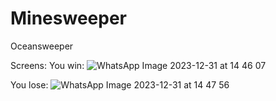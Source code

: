 # Minesweeper
Oceansweeper



Screens:
You win:
![WhatsApp Image 2023-12-31 at 14 46 07](https://github.com/SeanMamistalov/Minesweeper/assets/139708154/cf782633-57a6-4d2b-8bf5-7fd25c4b15be)

You lose:
![WhatsApp Image 2023-12-31 at 14 47 56](https://github.com/SeanMamistalov/Minesweeper/assets/139708154/4d20845b-62dd-4528-ab34-5027f0e6c2db)
